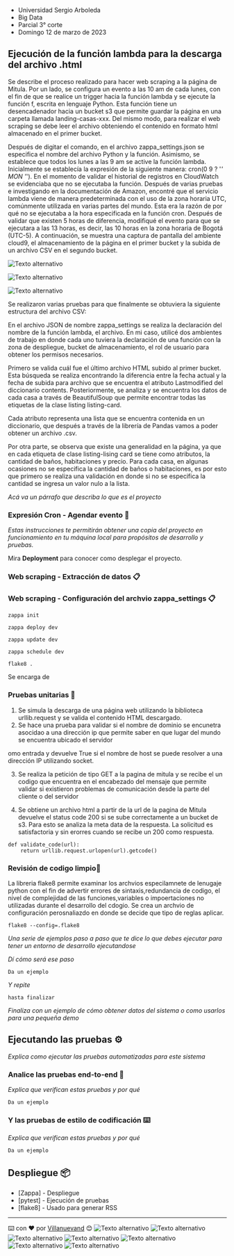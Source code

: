 * Universidad Sergio Arboleda
* Big Data
* Parcial 3° corte
* Domingo 12 de marzo de 2023
## Ejecución de la función lambda para la descarga del archivo .html
Se describe el proceso realizado para hacer web scraping a la página de Mitula. Por un lado, se configura un evento a las 10 am de cada lunes, con el fin de que se realice un trigger hacia la función lambda y se ejecute la función f, escrita en lenguaje Python. Esta función tiene un desencadenador hacia un bucket s3 que permite guardar la página en una carpeta llamada landing-casas-xxx. Del mismo modo, para realizar el web scraping se debe leer el archivo obteniendo el contenido en formato html almacenado en el primer bucket.

Después de digitar el comando, en el archivo zappa_settings.json se especifica el nombre del archivo Python y la función. Asimismo, se establece que todos los lunes a las 9 am se active la función lambda. Inicialmente se establecía la expresión de la siguiente manera: cron(0 9 ? '*' MON '*'). En el momento de validar el historial de registros en CloudWatch se evidenciaba que no se ejecutaba la función. Después de varias pruebas e investigando en la documentación de Amazon, encontré que el servicio lambda viene de manera predeterminada con el uso de la zona horaria UTC, comúnmente utilizada en varias partes del mundo. Esta era la razón de por qué no se ejecutaba a la hora especificada en la función cron. Después de validar que existen 5 horas de diferencia, modifiqué el evento para que se ejecutara a las 13 horas, es decir, las 10 horas en la zona horaria de Bogotá (UTC-5).
A continuación, se muestra una captura de pantalla del ambiente cloud9, el almacenamiento de la página en el primer bucket y la subida de un archivo CSV en el segundo bucket.

![Texto alternativo](https://i.postimg.cc/g25chMfH/Captura-de-pantalla-2023-03-12-232012.png)

![Texto alternativo](https://i.postimg.cc/K84vRXsY/Captura-de-pantalla-2023-03-12-231937.png)

![Texto alternativo](https://i.postimg.cc/bJfzCZYG/Captura-de-pantalla-2023-03-12-231529.png)







Se realizaron varias pruebas para que finalmente se obtuviera la siguiente estructura del archivo CSV:

En el archivo JSON de nombre zappa_settings se realiza la declaración del nombre de la función lambda, el archivo. En mi caso, utilicé dos ambientes de trabajo en donde cada uno tuviera la declaración de una función con la zona de despliegue, bucket de almacenamiento, el rol de usuario para obtener los permisos necesarios.

Primero se valida cuál fue el último archivo HTML subido al primer bucket. Esta búsqueda se realiza encontrando la diferencia entre la fecha actual y la fecha de subida para archivo que se encuentra el atributo Lastmodified del diccionario contents. Posteriormente, se analiza y se encuentra los datos de cada casa a través de BeautifulSoup que permite encontrar todas las etiquetas de la clase listing listing-card.

Cada atributo representa una lista que se encuentra contenida en un diccionario, que después a través de la librería de Pandas vamos a poder obtener un archivo .csv.

Por otra parte, se observa que existe una generalidad en la página, ya que en cada etiqueta de clase listing-lising card se tiene como atributos, la cantidad de baños, habitaciones y precio. Para cada casa, en algunas ocasiones no se especifica la cantidad de baños o habitaciones, es por esto que primero se realiza una validación en donde si no se especifica la cantidad se ingresa un valor nulo a la lista.


_Acá va un párrafo que describa lo que es el proyecto_

### Expresión Cron - Agendar evento 🚀

_Estas instrucciones te permitirán obtener una copia del proyecto en funcionamiento en tu máquina local para propósitos de desarrollo y pruebas._

Mira **Deployment** para conocer como desplegar el proyecto.


### Web scraping - Extracción de datos 📋

### Web scraping - Configuración del archvio zappa_settings 📋

```
zappa init
```

```
zappa deploy dev
```
```
zappa update dev
```

```
zappa schedule dev
```

```
flake8 .
```

Se encarga de


### Pruebas unitarias 🔧
1. Se simula la descarga de una página web utilizando la biblioteca urllib.request y se valida el contenido HTML descargado.
2. Se hace una prueba para validar si el nombre de dominio se encunetra asocidao a una dirección ip que permite saber en que lugar del mundo se encuentra ubicado el servidor

omo entrada y devuelve True si el nombre de host se puede resolver a una dirección IP utilizando socket.

3. Se realiza la petición de tipo GET a la pagina de mitula y se recibe el un codigo que encuentra en el encabezado del mensaje que permite validar si existieron problemas de comunicación desde la parte del cliente o del servidor

4. Se obtiene un archivo html a partir de la url de la pagina de Mitula devuelve el status code 200 si se sube correctamente a un bucket de s3. Para esto se analiza la meta data de la respuesta. La solicitud es satisfactoria y sin erorres cuando se recibe un 200 como respuesta. 

```
def validate_code(url):
    return urllib.request.urlopen(url).getcode()

```







### Revisión de codigo limpio🔧
La libreria flake8 permite examinar los archvios especilamnete de lenugaje python con el fin de advertir errores de sintaxis,redundancia de codigo, el nivel de complejidad de las funciones,variables o impoertaciones no utilizadas durante el desarrollo del cdogio. Se crea un archvio de configuración perosnaliazdo en donde se decide que tipo de reglas aplicar.
```
flake8 --config=.flake8
```




_Una serie de ejemplos paso a paso que te dice lo que debes ejecutar para tener un entorno de desarrollo ejecutandose_

_Dí cómo será ese paso_

```
Da un ejemplo
```

_Y repite_

```
hasta finalizar
```

_Finaliza con un ejemplo de cómo obtener datos del sistema o como usarlos para una pequeña demo_

## Ejecutando las pruebas ⚙️

_Explica como ejecutar las pruebas automatizadas para este sistema_

### Analice las pruebas end-to-end 🔩

_Explica que verifican estas pruebas y por qué_

```
Da un ejemplo
```

### Y las pruebas de estilo de codificación ⌨️

_Explica que verifican estas pruebas y por qué_

```
Da un ejemplo
```

## Despliegue 📦

* [Zappa] - Despliegue
* [pytest] - Ejecución de pruebas
* [flake8] - Usado para generar RSS


---
⌨️ con ❤️ por [Villanuevand](https://github.com/Villanuevand) 😊
![Texto alternativo](https://i.postimg.cc/0NBSbdCT/Captura-de-pantalla-2023-03-12-234133.png)
![Texto alternativo](https://i.postimg.cc/yY1NC3mc/Captura-de-pantalla-2023-03-12-233732.png)
![Texto alternativo](https://i.postimg.cc/yNZ1ymK4/Captura-de-pantalla-2023-03-12-233355.png)
![Texto alternativo](https://i.postimg.cc/g25chMfH/Captura-de-pantalla-2023-03-12-232012.png)
![Texto alternativo](https://i.postimg.cc/K84vRXsY/Captura-de-pantalla-2023-03-12-231937.png)
![Texto alternativo](https://i.postimg.cc/bJfzCZYG/Captura-de-pantalla-2023-03-12-231529.png)
![Texto alternativo](https://i.postimg.cc/6qkLysd4/Captura-de-pantalla-2023-03-13-022143.png)
